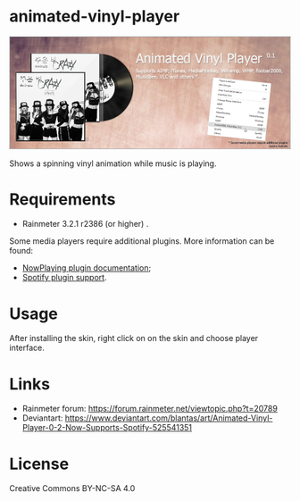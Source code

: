 # animated-vinyl-player
![Animated vinyl player](Other/cover.png?raw=true "Animated Vinyl Player")

Shows a spinning vinyl animation while music is playing.

# Requirements
* Rainmeter 3.2.1 r2386 (or higher) .

Some media players require additional plugins. More information can be found:

* [NowPlaying plugin documentation](https://docs.rainmeter.net/manual/measures/nowplaying/#playerlist);
* [Spotify plugin support](https://forum.rainmeter.net/viewtopic.php?f=18&t=17077).

# Usage
After installing the skin, right click on on the skin and choose player interface.

# Links
* Rainmeter forum: https://forum.rainmeter.net/viewtopic.php?t=20789
* Deviantart: https://www.deviantart.com/blantas/art/Animated-Vinyl-Player-0-2-Now-Supports-Spotify-525541351

# License
Creative Commons BY-NC-SA 4.0
